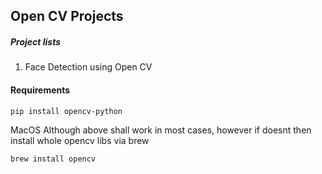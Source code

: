 ## Open CV Projects

##### Project lists
1. Face Detection using Open CV

#### Requirements

```
pip install opencv-python
```
MacOS 
Although above shall work in most cases, however if doesnt then install whole opencv libs via brew
```
brew install opencv
```

